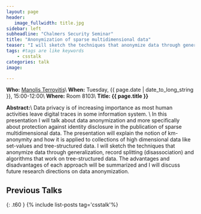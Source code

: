 ```yaml
---
layout: page
header:
   image_fullwidth: title.jpg
sidebar: left
subheadline: "Chalmers Security Seminar"
title: "Anonymization of sparse multidimensional data"
teaser: "I will sketch the techniques that anonymize data through generalization, record splitting (disassociation) and algorithms that work on tree-structured data."
tags: #tags are like keywords
    - csstalk
categories: talk
image:

---
```

**Who:** [Manolis Terrovitis](http://web.imis.athena-innovation.gr/~mter/)\\
**When:**  Tuesday, {{ page.date | date_to_long_string }}, 15:00-12:00\\
**Where:** Room 8103\\
**Title: {{ page.title }}**


**Abstract:**\\
Data privacy is of increasing importance as most human activities leave digital traces in some information system. \\
In this presentation I will talk about data anonymization and more specifically about protection against identity disclosure in the publication of sparse multidimensional data.
The presentation will explain the notion of km-anonymity and how it is applied to collections of high dimensional data like set-values and tree-structured data.
I will sketch the techniques that anonymize data through generalization, record splitting (disassociation) and algorithms that work on tree-structured data.
The advantages and disadvantages of each approach will be summarized and I will discuss future research directions on data anonymization.

## Previous Talks
{: .t60 }
{% include list-posts tag='csstalk'%}
